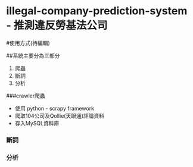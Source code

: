 # illegal-company-prediction-system - 推測違反勞基法公司

#使用方式(待編輯)



##系統主要分為三部分

1. 爬蟲
2. 斷詞
3. 分析


###crawler爬蟲

* 使用 python - scrapy framework
* 爬取104公司及Qollie(天眼通)評論資料
* 存入MySQL資料庫


### 斷詞




### 分析
